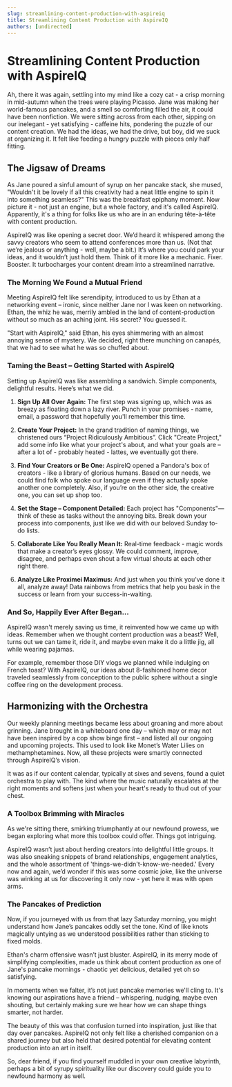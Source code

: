 ```yaml
---
slug: streamlining-content-production-with-aspireiq
title: Streamlining Content Production with AspireIQ
authors: [undirected]
---
```



# Streamlining Content Production with AspireIQ

Ah, there it was again, settling into my mind like a cozy cat - a crisp morning in mid-autumn when the trees were playing Picasso. Jane was making her world-famous pancakes, and a smell so comforting filled the air, it could have been nonfiction. We were sitting across from each other, sipping on our inelegant - yet satisfying - caffeine hits, pondering the puzzle of our content creation. We had the ideas, we had the drive, but boy, did we suck at organizing it. It felt like feeding a hungry puzzle with pieces only half fitting.

## The Jigsaw of Dreams

As Jane poured a sinful amount of syrup on her pancake stack, she mused, "Wouldn't it be lovely if all this creativity had a neat little engine to spin it into something seamless?" This was the breakfast epiphany moment. Now picture it - not just an engine, but a whole factory, and it's called AspireIQ. Apparently, it's a thing for folks like us who are in an enduring tête-à-tête with content production.

AspireIQ was like opening a secret door. We’d heard it whispered among the savvy creators who seem to attend conferences more than us. (Not that we’re jealous or anything - well, maybe a bit.) It’s where you could park your ideas, and it wouldn’t just hold them. Think of it more like a mechanic. Fixer. Booster. It turbocharges your content dream into a streamlined narrative. 

### The Morning We Found a Mutual Friend

Meeting AspireIQ felt like serendipity, introduced to us by Ethan at a networking event – ironic, since neither Jane nor I was keen on networking. Ethan, the whiz he was, merrily ambled in the land of content-production without so much as an aching joint. His secret? You guessed it.

"Start with AspireIQ," said Ethan, his eyes shimmering with an almost annoying sense of mystery. We decided, right there munching on canapés, that we had to see what he was so chuffed about. 

### Taming the Beast – Getting Started with AspireIQ

Setting up AspireIQ was like assembling a sandwich. Simple components, delightful results. Here’s what we did.

1. **Sign Up All Over Again:** The first step was signing up, which was as breezy as floating down a lazy river. Punch in your promises - name, email, a password that hopefully you'll remember this time.

2. **Create Your Project:** In the grand tradition of naming things, we christened ours “Project Ridiculously Ambitious”. Click "Create Project," add some info like what your project's about, and what your goals are – after a lot of - probably heated - lattes, we eventually got there.

3. **Find Your Creators or Be One:** AspireIQ opened a Pandora's box of creators - like a library of glorious humans. Based on our needs, we could find folk who spoke our language even if they actually spoke another one completely. Also, if you’re on the other side, the creative one, you can set up shop too.

4. **Set the Stage – Component Detailed:** Each project has "Components"—think of these as tasks without the annoying bits. Break down your process into components, just like we did with our beloved Sunday to-do lists.

5. **Collaborate Like You Really Mean It:** Real-time feedback - magic words that make a creator’s eyes glossy. We could comment, improve, disagree, and perhaps even shout a few virtual shouts at each other right there. 

6. **Analyze Like Proximei Maximus:** And just when you think you've done it all, analyze away! Data rainbows from metrics that help you bask in the success or learn from your success-in-waiting. 

### And So, Happily Ever After Began...

AspireIQ wasn't merely saving us time, it reinvented how we came up with ideas. Remember when we thought content production was a beast? Well, turns out we can tame it, ride it, and maybe even make it do a little jig, all while wearing pajamas.

For example, remember those DIY vlogs we planned while indulging on French toast? With AspireIQ, our ideas about 8-fashioned home decor traveled seamlessly from conception to the public sphere without a single coffee ring on the development process. 

## Harmonizing with the Orchestra

Our weekly planning meetings became less about groaning and more about grinning. Jane brought in a whiteboard one day – which may or may not have been inspired by a cop show binge first – and listed all our ongoing and upcoming projects. This used to look like Monet’s Water Lilies on methamphetamines. Now, all these projects were smartly connected through AspireIQ’s vision.

It was as if our content calendar, typically at sixes and sevens, found a quiet orchestra to play with. The kind where the music naturally escalates at the right moments and softens just when your heart's ready to thud out of your chest. 

### A Toolbox Brimming with Miracles

As we're sitting there, smirking triumphantly at our newfound prowess, we began exploring what more this toolbox could offer. Things got intriguing. 

AspireIQ wasn’t just about herding creators into delightful little groups. It was also sneaking snippets of brand relationships, engagement analytics, and the whole assortment of 'things-we-didn't-know-we-needed.' Every now and again, we’d wonder if this was some cosmic joke, like the universe was winking at us for discovering it only now - yet here it was with open arms.

### The Pancakes of Prediction

Now, if you journeyed with us from that lazy Saturday morning, you might understand how Jane’s pancakes oddly set the tone. Kind of like knots magically untying as we understood possibilities rather than sticking to fixed molds.

Ethan's charm offensive wasn’t just bluster. AspireIQ, in its merry mode of simplifying complexities, made us think about content production as one of Jane's pancake mornings - chaotic yet delicious, detailed yet oh so satisfying.

In moments when we falter, it’s not just pancake memories we'll cling to. It's knowing our aspirations have a friend – whispering, nudging, maybe even shouting, but certainly making sure we hear how we can shape things smarter, not harder.

The beauty of this was that confusion turned into inspiration, just like that day over pancakes. AspireIQ not only felt like a cherished companion on a shared journey but also held that desired potential for elevating content production into an art in itself. 

So, dear friend, if you find yourself muddled in your own creative labyrinth, perhaps a bit of syrupy spirituality like our discovery could guide you to newfound harmony as well.